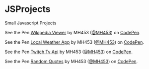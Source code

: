 # JSProjects
Small Javascript Projects

<p data-height="265" data-theme-id="light" data-slug-hash="XpYZJe" data-default-tab="js,result" data-user="MH453" data-embed-version="2" data-pen-title="Wikipedia Viewer" class="codepen">See the Pen <a href="http://codepen.io/MH453/pen/XpYZJe/">Wikipedia Viewer</a> by MH453 (<a href="http://codepen.io/MH453">@MH453</a>) on <a href="http://codepen.io">CodePen</a>.</p>
<script async src="https://production-assets.codepen.io/assets/embed/ei.js"></script>

<p data-height="265" data-theme-id="light" data-slug-hash="mRxrXN" data-default-tab="result" data-user="MH453" data-embed-version="2" data-pen-title="Local Weather App" class="codepen">See the Pen <a href="http://codepen.io/MH453/pen/mRxrXN/">Local Weather App</a> by MH453 (<a href="http://codepen.io/MH453">@MH453</a>) on <a href="http://codepen.io">CodePen</a>.</p>
<script async src="https://production-assets.codepen.io/assets/embed/ei.js"></script>

<p data-height="265" data-theme-id="light" data-slug-hash="apRRQy" data-default-tab="js,result" data-user="MH453" data-embed-version="2" data-pen-title="Twitch Tv Api" class="codepen">See the Pen <a href="http://codepen.io/MH453/pen/apRRQy/">Twitch Tv Api</a> by MH453 (<a href="http://codepen.io/MH453">@MH453</a>) on <a href="http://codepen.io">CodePen</a>.</p>
<script async src="https://production-assets.codepen.io/assets/embed/ei.js"></script>

<p data-height="265" data-theme-id="light" data-slug-hash="vgpzNq" data-default-tab="js,result" data-user="MH453" data-embed-version="2" data-pen-title="Random Quotes" class="codepen">See the Pen <a href="http://codepen.io/MH453/pen/vgpzNq/">Random Quotes</a> by MH453 (<a href="http://codepen.io/MH453">@MH453</a>) on <a href="http://codepen.io">CodePen</a>.</p>
<script async src="https://production-assets.codepen.io/assets/embed/ei.js"></script>
